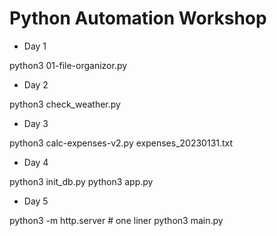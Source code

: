 # Python Automation Workshop #

- Day 1

python3 01-file-organizor.py

- Day 2

python3 check_weather.py

- Day 3

python3 calc-expenses-v2.py expenses_20230131.txt

- Day 4

python3 init_db.py
python3 app.py

- Day 5

python3 -m http.server # one liner
python3 main.py

